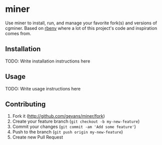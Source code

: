 # miner

Use miner to install, run, and manage your favorite fork(s) and versions of
cgminer. Based on [rbenv](https://github.com/sstephenson/rbenv) where a lot of
this project's code and inspiration comes from.

## Installation

TODO: Write installation instructions here

## Usage

TODO: Write usage instructions here

## Contributing

1. Fork it (http://github.com/gevans/miner/fork)
2. Create your feature branch (`git checkout -b my-new-feature`)
3. Commit your changes (`git commit -am 'Add some feature'`)
4. Push to the branch (`git push origin my-new-feature`)
5. Create new Pull Request
